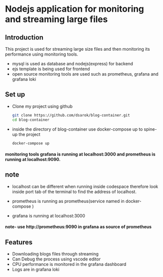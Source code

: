 
# Nodejs application for monitoring and streaming large files



## Introduction

This project is used for streaming large size files and then monitoring its performance using monitoring tools.

- mysql is used as database and nodejs(express) for backend
- ejs template is being used for frontend
- open source monitoring tools are used such as prometheus, grafana and grafana loki

## Set up

- Clone my project using github

    ```bash
    git clone https://github.com/dsarok/blog-container.git
    cd blog-container
    ```

- inside the directory of blog-container use docker-compose up to spine-up the project
  ```bash
  docker-compose up 
  ```
#### monitoring tools grafana is running at localhost:3000 and prometheus is running at localhost:9090.

## note
- localhost can be different when running inside codespace therefore look inside port tab of the terminal to find the address of localhost.

- prometheus is running as prometheus(service named in docker-compose )
- grafana is running at localhost:3000

#### note- use http://prometheus:9090 in grafana as source of prometheus
## Features

- Downloading blogs files through streaming
- Can Debug the process using vscode editor
- CPU performance is monitored in the grafana dashboard
- Logs are in grafana loki

